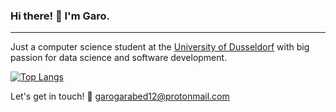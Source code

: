 ### Hi there! 👋 I'm Garo.

<hr>

Just a computer science student at the [University of Dusseldorf](https://www.uni-duesseldorf.de/home/startseite.html) with big passion for data science and software development.

[![Top Langs](https://github-readme-stats.vercel.app/api/top-langs/?username=garogarabed12)](https://github.com/anuraghazra/github-readme-stats)


Let's get in touch! :e-mail: <garogarabed12@protonmail.com>

